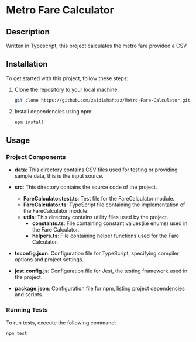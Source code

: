 # Metro Fare Calculator

## Description

Written in Typescript, this project calculates the metro fare provided a CSV 

## Installation

To get started with this project, follow these steps:

1. Clone the repository to your local machine:

    ```bash
    git clone https://github.com/zaidishahbaz/Metro-Fare-Calculator.git
    ```

2. Install dependencies using npm:

    ```bash
    npm install
    ```

## Usage

### Project Components

- **data**: This directory contains CSV files used for testing or providing sample data, this is the input source.

- **src**: This directory contains the source code of the project.
  - **FareCalculator.test.ts**: Test file for the FareCalculator module.
  - **FareCalculator.ts**: TypeScript file containing the implementation of the FareCalculator module.
  - **utils**: This directory contains utility files used by the project.
    - **constants.ts**: File containing constant values(i.e enums) used in the Fare Calculator.
    - **helpers.ts**: File containing helper functions used for the Fare Calculator.
- **tsconfig.json**: Configuration file for TypeScript, specifying compiler options and project settings.
- **jest.config.js**: Configuration file for Jest, the testing framework used in the project.
- **package.json**: Configuration file for npm, listing project dependencies and scripts.

### Running Tests

To run tests, execute the following command:

```bash
npm test


